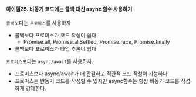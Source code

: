 #### 아이템25. 비동기 코드에는 콜백 대신 async 함수 사용하기

`콜백`보다는 `프로미스`를 사용하자
* 콜백보다 프로미스가 코드 작성이 쉽다
  * Promise.all, Promise.allSettled, Promise.race, Promise.finally
* 콜백보다 프로미스가 타입 추론이 쉽다

 `프로미스`보다는 `async/await`를 사용하자.
* 프로미스보다 async/await가 더 간결하고 직관적 코드 작성이 가능하다.
* 프로미스는 반동기 코드를 작성할 수 있지만 async함수는 항상 비동기 코드를 작성하게 강제한다.

